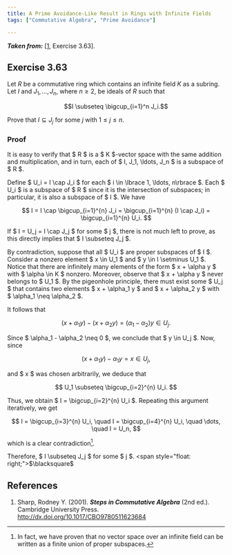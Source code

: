 ```yaml
---
title: A Prime Avoidance-Like Result in Rings with Infinite Fields
tags: ["Commutative Algebra", "Prime Avoidance"]

---
```


***Taken from:*** \[[1](#Sharp2001), Exercise 3.63\].

## Exercise 3.63

Let $R$ be a commutative ring which contains an infinite field $K$ as a subring. Let $I$ and $J_1, \ldots, J_n$, where $n \geq 2$, be ideals of $R$ such that

$$I \subseteq \bigcup_{i=1}^n J_i.$$

Prove that $I \subseteq J_j$ for some $j$ with $1 \leq j \leq n$.

### Proof

It is easy to verify that $ R $ is a $ K $-vector space with the same addition and multiplication, and in turn, each of $ I, J_1, \ldots, J_n $ is a subspace of $ R $.

Define $ U_i = I \cap J_i $ for each $ i \in \lbrace 1, \ldots, n\rbrace $. Each $ U_i $ is a subspace of $ R $ since it is the intersection of subspaces; in particular, it is also a subspace of $ I $. We have

$$
I = I \cap \bigcup_{i=1}^{n} J_i = \bigcup_{i=1}^{n} (I \cap J_i) = \bigcup_{i=1}^{n} U_i.
$$

If $ I = U_j = I \cap J_j $ for some $ j $, there is not much left to prove, as this directly implies that $ I \subseteq J_j $.

By contradiction, suppose that all $ U_i $ are proper subspaces of $ I $. Consider a nonzero element $ x \in U_1 $ and $ y \in I \setminus U_1 $. Notice that there are infinitely many elements of the form $ x + \alpha y $ with $ \alpha \in K $ nonzero. Moreover, observe that $ x + \alpha y $ never belongs to $ U_1 $. By the pigeonhole principle, there must exist some $ U_j $ that contains two elements $ x + \alpha_1 y $ and $ x + \alpha_2 y $ with $ \alpha_1 \neq \alpha_2 $. 

It follows that  

$$
(x + \alpha_1 y) - (x + \alpha_2 y) = (\alpha_1 - \alpha_2)y \in U_j.
$$

Since $ \alpha_1 - \alpha_2 \neq 0 $, we conclude that $ y \in U_j $. Now, since  

$$
(x + \alpha_1 y) - \alpha_1 y = x \in U_j,
$$  

and $ x $ was chosen arbitrarily, we deduce that  

$$
U_1 \subseteq \bigcup_{i=2}^{n} U_i.
$$

Thus, we obtain $ I = \bigcup_{i=2}^{n} U_i $. Repeating this argument iteratively, we get  

$$
I = \bigcup_{i=3}^{n} U_i, \quad I = \bigcup_{i=4}^{n} U_i, \quad \dots, \quad I = U_n,
$$  

which is a clear contradiction[^footnote1].

[^footnote1]: In fact, we have proven that no vector space over an infinite field can be written as a finite union of proper subspaces.

Therefore, $ I \subseteq J_j $ for some $ j $. <span style="float: right;">$\blacksquare$</span>

## References

1. <a id="Sharp2001"></a> Sharp, Rodney Y. (2001).  ***Steps in Commutative Algebra*** (2nd ed.). Cambridge University Press. <a href="http://dx.doi.org/10.1017/CBO9780511623684" target="_blank">http://dx.doi.org/10.1017/CBO9780511623684</a>